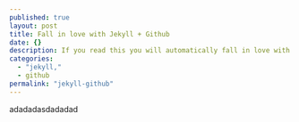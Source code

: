 ```yaml
---
published: true
layout: post
title: Fall in love with Jekyll + Github
date: {}
description: If you read this you will automatically fall in love with them.
categories: 
  - "jekyll,"
  - github
permalink: "jekyll-github"
---
```


adadadasdadadad
